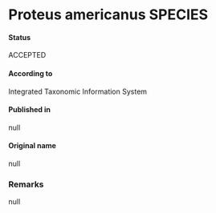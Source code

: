 Proteus americanus SPECIES
=======

#### Status
ACCEPTED

#### According to
Integrated Taxonomic Information System

#### Published in
null

#### Original name
null

### Remarks
null